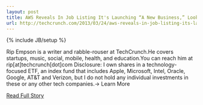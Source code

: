 ```yaml
---
layout: post
title: AWS Reveals In Job Listing It's Launching “A New Business,” Looks To Be Pushing Deeper Into Mobile
url: http://techcrunch.com/2013/03/24/aws-reveals-in-job-listing-its-launching-a-new-business-looks-to-be-pushing-deeper-into-mobile/
---
```

{% include JB/setup %}<p>Rip Empson is a writer and rabble-rouser at TechCrunch.He covers startups, music, social, mobile, health, and education.You can reach him at rip[at]techcrunch[dot]com  Disclosure: I own shares in a technology-focused ETF, an index fund that includes Apple, Microsoft, Intel, Oracle, Google, AT&T and Verizon, but I do not hold any individual investments in these or any other tech companies.→ Learn More</p>
<p><a href="http://techcrunch.com/2013/03/24/aws-reveals-in-job-listing-its-launching-a-new-business-looks-to-be-pushing-deeper-into-mobile/">Read Full Story</a></p>
